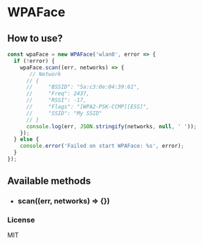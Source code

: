 # WPAFace

## How to use?

```js
const wpaFace = new WPAFace('wlan0', error => {
  if (!error) {
    wpaFace.scan((err, networks) => {
       // Network
      // {
      //     "BSSID": "5a:c3:0e:04:39:61",
      //     "Freq": 2437,
      //     "RSSI": -17,
      //     "Flags": "[WPA2-PSK-CCMP][ESS]",
      //     "SSID": "My SSID"
      // }
      console.log(err, JSON.stringify(networks, null, ' '));
    });
  } else {
    console.error('Failed on start WPAFace: %s', error);
  }
});
```

## Available methods

- ### scan((err, networks) => {})

### License

MIT